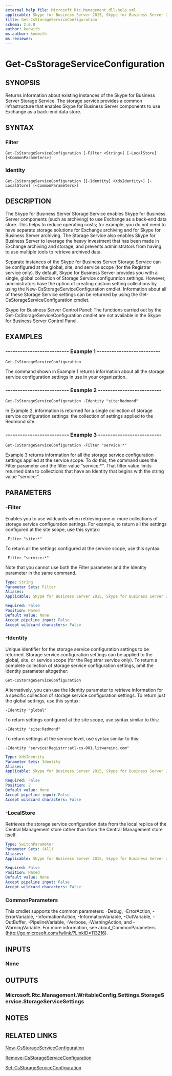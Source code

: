 ```yaml
---
external help file: Microsoft.Rtc.Management.dll-help.xml
applicable: Skype for Business Server 2015, Skype for Business Server 2019
title: Get-CsStorageServiceConfiguration
schema: 2.0.0
author: kenwith
ms.author: kenwith
ms.reviewer:
---
```


# Get-CsStorageServiceConfiguration

## SYNOPSIS
Returns information about existing instances of the Skype for Business Server Storage Service.
The storage service provides a common infrastructure that enables Skype for Business Server components to use Exchange as a back-end data store.

## SYNTAX

### Filter
```
Get-CsStorageServiceConfiguration [-Filter <String>] [-LocalStore] [<CommonParameters>]
```

### Identity
```
Get-CsStorageServiceConfiguration [[-Identity] <XdsIdentity>] [-LocalStore] [<CommonParameters>]
```

## DESCRIPTION
The Skype for Business Server Storage Service enables Skype for Business Server components (such as archiving) to use Exchange as a back-end data store.
This helps to reduce operating costs; for example, you do not need to have separate storage solutions for Exchange archiving and for Skype for Business Server archiving.
The Storage Service also enables Skype for Business Server to leverage the heavy investment that has been made in Exchange archiving and storage, and prevents administrators from having to use multiple tools to retrieve archived data.

Separate instances of the Skype for Business Server Storage Service can be configured at the global, site, and service scope (for the Registrar service only).
By default, Skype for Business Server provides you with a single, global collection of Storage Service configuration settings.
However, administrators have the option of creating custom setting collections by using the New-CsStorageServiceConfiguration cmdlet.
Information about all of these Storage Service settings can be returned by using the Get-CsStorageServiceConfiguration cmdlet.

Skype for Business Server Control Panel: The functions carried out by the Get-CsStorageServiceConfiguration cmdlet are not available in the Skype for Business Server Control Panel.

## EXAMPLES

### -------------------------- Example 1 --------------------------
```
Get-CsStorageServiceConfiguration
```

The command shown in Example 1 returns information about all the storage service configuration settings in use in your organization.

### -------------------------- Example 2 --------------------------
```
Get-CsStorageServiceConfiguration -Identity "site:Redmond"
```

In Example 2, information is returned for a single collection of storage service configuration settings: the collection of settings applied to the Redmond site.

### -------------------------- Example 3 --------------------------
```
Get-CsStorageServiceConfiguration -Filter "service:*"
```

Example 3 returns information for all the storage service configuration settings applied at the service scope.
To do this, the command uses the Filter parameter and the filter value "service:*".
That filter value limits returned data to collections that have an Identity that begins with the string value "service:".


## PARAMETERS

### -Filter
Enables you to use wildcards when retrieving one or more collections of storage service configuration settings.
For example, to return all the settings configured at the site scope, use this syntax:

`-Filter "site:*"`

To return all the settings configured at the service scope, use this syntax:

`-Filter "service:*"`

Note that you cannot use both the Filter parameter and the Identity parameter in the same command.

```yaml
Type: String
Parameter Sets: Filter
Aliases: 
Applicable: Skype for Business Server 2015, Skype for Business Server 2019

Required: False
Position: Named
Default value: None
Accept pipeline input: False
Accept wildcard characters: False
```

### -Identity
Unique identifier for the storage service configuration settings to be returned.
Storage service configuration settings can be applied to the global, site, or service scope (for the Registrar service only).
To return a complete collection of storage service configuration settings, omit the Identity parameter altogether:

`Get-CsStorageServiceConfiguration`

Alternatively, you can use the Identity parameter to retrieve information for a specific collection of storage service configuration settings.
To return just the global settings, use this syntax:

`-Identity "global"`

To return settings configured at the site scope, use syntax similar to this:

`-Identity "site:Redmond"`

To return settings at the service level, use syntax similar to this:

`-Identity "service:Registrr:atl-cs-001.litwareinc.com"`

```yaml
Type: XdsIdentity
Parameter Sets: Identity
Aliases: 
Applicable: Skype for Business Server 2015, Skype for Business Server 2019

Required: False
Position: 2
Default value: None
Accept pipeline input: False
Accept wildcard characters: False
```

### -LocalStore
Retrieves the storage service configuration data from the local replica of the Central Management store rather than from the Central Management store itself.

```yaml
Type: SwitchParameter
Parameter Sets: (All)
Aliases: 
Applicable: Skype for Business Server 2015, Skype for Business Server 2019

Required: False
Position: Named
Default value: None
Accept pipeline input: False
Accept wildcard characters: False
```

### CommonParameters
This cmdlet supports the common parameters: -Debug, -ErrorAction, -ErrorVariable, -InformationAction, -InformationVariable, -OutVariable, -OutBuffer, -PipelineVariable, -Verbose, -WarningAction, and -WarningVariable. For more information, see about_CommonParameters (http://go.microsoft.com/fwlink/?LinkID=113216).

## INPUTS

### None


## OUTPUTS

### Microsoft.Rtc.Management.WritableConfig.Settings.StorageService.StorageServiceSettings


## NOTES


## RELATED LINKS

[New-CsStorageServiceConfiguration](New-CsStorageServiceConfiguration.md)

[Remove-CsStorageServiceConfiguration](Remove-CsStorageServiceConfiguration.md)

[Set-CsStorageServiceConfiguration](Set-CsStorageServiceConfiguration.md)

